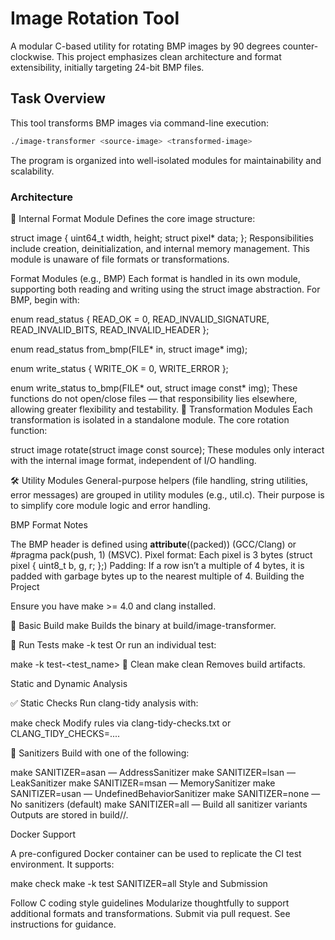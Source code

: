 # Image Rotation Tool

A modular C-based utility for rotating BMP images by 90 degrees counter-clockwise. This project emphasizes clean architecture and format extensibility, initially targeting 24-bit BMP files.

## Task Overview

This tool transforms BMP images via command-line execution:

```bash
./image-transformer <source-image> <transformed-image>
```

The program is organized into well-isolated modules for maintainability and scalability.

### Architecture

🧩 Internal Format Module
Defines the core image structure:

struct image {
  uint64_t width, height;
  struct pixel* data;
};
Responsibilities include creation, deinitialization, and internal memory management. This module is unaware of file formats or transformations.

Format Modules (e.g., BMP)
Each format is handled in its own module, supporting both reading and writing using the struct image abstraction. For BMP, begin with:

enum read_status  {
  READ_OK = 0,
  READ_INVALID_SIGNATURE,
  READ_INVALID_BITS,
  READ_INVALID_HEADER
};

enum read_status from_bmp(FILE* in, struct image* img);

enum write_status  {
  WRITE_OK = 0,
  WRITE_ERROR
};

enum write_status to_bmp(FILE* out, struct image const* img);
These functions do not open/close files — that responsibility lies elsewhere, allowing greater flexibility and testability.
🔄 Transformation Modules
Each transformation is isolated in a standalone module. The core rotation function:

struct image rotate(struct image const source);
These modules only interact with the internal image format, independent of I/O handling.

🛠 Utility Modules
General-purpose helpers (file handling, string utilities, error messages) are grouped in utility modules (e.g., util.c). Their purpose is to simplify core module logic and error handling.

BMP Format Notes

The BMP header is defined using __attribute__((packed)) (GCC/Clang) or #pragma pack(push, 1) (MSVC).
Pixel format: Each pixel is 3 bytes (struct pixel { uint8_t b, g, r; };)
Padding: If a row isn’t a multiple of 4 bytes, it is padded with garbage bytes up to the nearest multiple of 4.
Building the Project

Ensure you have make >= 4.0 and clang installed.

🔧 Basic Build
make
Builds the binary at build/image-transformer.

🧪 Run Tests
make -k test
Or run an individual test:

make -k test-<test_name>
🧼 Clean
make clean
Removes build artifacts.

Static and Dynamic Analysis

✅ Static Checks
Run clang-tidy analysis with:

make check
Modify rules via clang-tidy-checks.txt or CLANG_TIDY_CHECKS=....

🧪 Sanitizers
Build with one of the following:

make SANITIZER=asan — AddressSanitizer
make SANITIZER=lsan — LeakSanitizer
make SANITIZER=msan — MemorySanitizer
make SANITIZER=usan — UndefinedBehaviorSanitizer
make SANITIZER=none — No sanitizers (default)
make SANITIZER=all — Build all sanitizer variants
Outputs are stored in build/<sanitizer-name>/.

Docker Support

A pre-configured Docker container can be used to replicate the CI test environment. It supports:

make check
make -k test SANITIZER=all
Style and Submission

Follow C coding style guidelines
Modularize thoughtfully to support additional formats and transformations.
Submit via pull request. See instructions for guidance.
